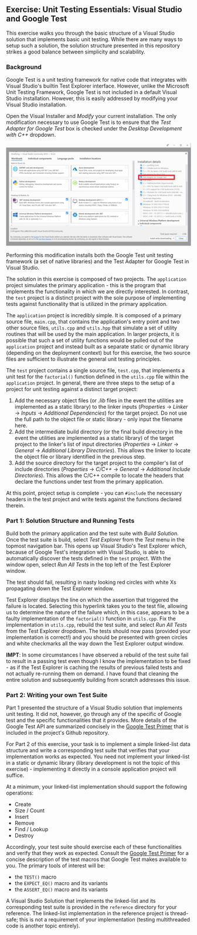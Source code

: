 ## Exercise: Unit Testing Essentials: Visual Studio and Google Test 

This exercise walks you through the basic structure of a Visual Studio solution that implements basic unit testing. While there are many ways to setup such a solution, the solution structure presented in this repository strikes a good balance between simplicity and scalability.

### Background

Google Test is a unit testing framework for native code that integrates with Visual Studio's builtin Test Explorer interface. However, unlike the Microsoft Unit Testing Framework, Google Test is not included in a default Visual Studio installation. However, this is easily addressed by modifying your Visual Studio installation.

Open the Visual Installer and _Modify_ your current installation. The only modification necessary to use Google Test is to ensure that the _Test Adapter for Google Test_ box is checked under the _Desktop Development with C++_ dropdown.

![Test Adapter for Google Test](./img/VsGoogle.PNG)

Performing this modification installs both the Google Test unit testing framework (a set of native libraries) and the Test Adapter for Google Test in Visual Studio.  

The solution in this exercise is composed of two projects. The `application` project simulates the primary application - this is the program that implements the functionality in which we are directly interested. In contrast, the `test` project is a distinct project with the sole purpose of implementing tests against functionality that is utilized in the primary application.

The `application` project is incredibly simple. It is composed of a primary source file, `main.cpp`, that contains the application's entry point and two other source files, `utils.cpp` and `utils.hpp` that simulate a set of utility routines that will be used by the main application. In larger projects, it is possible that such a set of utility functions would be pulled out of the `application` project and instead built as a separate static or dynamic library (depending on the deployment context) but for this exercise, the two source files are sufficient to illustrate the general unit testing principles.

The `test` project contains a single source file, `test.cpp`, that implements a unit test for the `factorial()` function defined in the `utils.cpp` file within the `application` project. In general, there are three steps to the setup of a project for unit testing against a distinct target project:

1. Add the necessary object files (or _.lib_ files in the event the utilities are implemented as a static library) to the linker inputs (_Properties_ -> _Linker_ -> _Inputs_ -> _Additional Dependencies_) for the target project. Do not use the full path to the object file or static library - only input the filename here. 
2. Add the intermediate build directory (or the final build directory in the event the utilities are implemented as a static library) of the target project to the linker's list of input directories (_Properties_ -> _Linker_ -> _General_ -> _Additional Library Directories_). This allows the linker to locate the object file or library identified in the previous step.
3. Add the source directory for the target project to the compiler's list of include directories (_Properties_ -> _C/C++_ -> _General_ -> _Additional Include Directories_). This allows the C/C++ compile to locate the headers that declare the functions under test from the primary application.

At this point, project setup is complete - you can `#include` the necessary headers in the test project and write tests against the functions declared therein. 

### Part 1: Solution Structure and Running Tests 

Build both the primary application and the test suite with _Build Solution_. Once the test suite is build, select _Test Explorer_ from the _Test_ menu in the topmost navigation bar. This opens up Visual Studio's Test Explorer which, because of Google Test's integration with Visual Studio, is able to automatically discover the tests defined in the `test` project. With the window open, select _Run All Tests_ in the top left of the Test Explorer window.

The test should fail, resulting in nasty looking red circles with white Xs propagating down the Test Explorer window.

Test Explorer displays the line on which the assertion that triggered the failure is located. Selecting this hyperlink takes you to the test file, allowing us to determine the nature of the failure which, in this case, appears to be a faulty implementation of the `factorial()` function in `utils.cpp`. Fix the implementation in `utils.cpp`, rebuild the test suite, and select _Run All Tests_ from the Test Explorer dropdown. The tests should now pass (provided your implementation is correct!) and you should be presented with green circles and white checkmarks all the way down the Test Explorer output window. 

**IMPT**: In some circumstances I have observed a rebuild of the test suite fail to result in a passing test even though I know the implementation to be fixed - as if the Test Explorer is caching the results of previous failed tests and not actually re-running them on demand. I have found that cleaning the entire solution and subsequently building from scratch addresses this issue.

### Part 2: Writing your own Test Suite

Part 1 presented the structure of a Visual Studio solution that implements unit testing. It did not, however, go through any of the specific of Google test and the specific functionalities that it provides. More details of the Google Test API are summarized concisely in the [Google Test Primer](https://github.com/google/googletest/blob/master/googletest/docs/primer.md) that is included in the project's Github repository.

For Part 2 of this exercise, your task is to implement a simple linked-list data structure and write a corresponding test suite that verifies that your implementation works as expected. You need not implement your linked-list in a static or dynamic library (library development is not the topic of this exercise) - implementing it directly in a console application project will suffice.

At a minimum, your linked-list implementation should support the following operations:

- Create
- Size / Count
- Insert 
- Remove
- Find / Lookup
- Destroy

Accordingly, your test suite should exercise each of these functionalities and verify that they work as expected. Consult the [Google Test Primer](https://github.com/google/googletest/blob/master/googletest/docs/primer.md) for a concise description of the test macros that Google Test makes available to you. The primary tools of interest will be:

- the `TEST()` macro
- the `EXPECT_EQ()` macro and its variants
- the `ASSERT_EQ()` macro and its variants

A Visual Studio Solution that implements the linked-list and its corresponding test suite is provided in the `reference` directory for your reference. The linked-list implementation in the reference project is thread-safe; this is not a requirement of your implementation (testing multithreaded code is another topic entirely). 